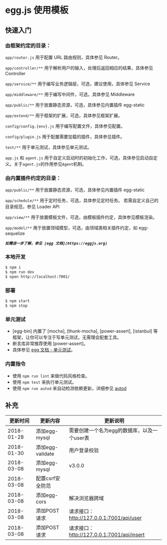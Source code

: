 # egg.js 使用模板

## 快速入门

<!-- 在此次添加使用文档 -->

### 由框架约定的目录：

`app/router.js` 用于配置 URL 路由规则，具体参见 Router。

`app/controller/**` 用于解析用户的输入，处理后返回相应的结果，具体参见 Controller

`app/service/**` 用于编写业务逻辑层，可选，建议使用，具体参见 Service

`app/middleware/**` 用于编写中间件，可选，具体参见 Middleware

`app/public/**` 用于放置静态资源，可选，具体参见内置插件 egg-static

`app/extend/**` 用于框架的扩展，可选，具体参见框架扩展。

`config/config.{env}.js` 用于编写配置文件，具体参见配置。

`config/plugin.js` 用于配置需要加载的插件，具体参见插件。

`test/**` 用于单元测试，具体参见单元测试。

`app.js` 和 `agent.js` 用于自定义启动时的初始化工作，可选，具体参见启动自定义。关于`agent.js`的作用参见`Agent`机制。

### 由内置插件约定的目录：

`app/public/**` 用于放置静态资源，可选，具体参见内置插件 egg-static

`app/schedule/**` 用于定时任务，可选，具体参见定时任务。
若需自定义自己的目录规范，参见 Loader API

`app/view/**` 用于放置模板文件，可选，由模板插件约定，具体参见模板渲染。

`app/model/**` 用于放置领域模型，可选，由领域类相关插件约定，如 egg-sequelize


***`如需进一步了解，参见 [egg 文档](https://eggjs.org)`***

### 本地开发

```bash
$ npm i
$ npm run dev
$ open http://localhost:7001/
```

### 部署

```bash
$ npm start
$ npm stop
```

### 单元测试

- [egg-bin] 内置了 [mocha], [thunk-mocha], [power-assert], [istanbul] 等框架，让你可以专注于写单元测试，无需理会配套工具。
- 断言库非常推荐使用 [power-assert]。
- 具体参见 [egg 文档 - 单元测试](https://eggjs.org/zh-cn/core/unittest)。

### 内置指令

- 使用 `npm run lint` 来做代码风格检查。
- 使用 `npm test` 来执行单元测试。
- 使用 `npm run autod` 来自动检测依赖更新，详细参见 [autod](https://www.npmjs.com/package/autod)



## 补充


更新时间| 更新内容|更新说明
---|---|---
2018-01-28 | 添加egg-mysql| 需要创建一个名为egg的数据库，以及一个user表
2018-01-30 | 添加egg-validate| 用户登录校验
2018-03-08 | 添加egg-mysql| v3.0.0
2018-03-08 | 配置csrf安全防范|
2018-03-08 | 添加egg-cors| 解决浏览器跨域
2018-03-08 | 添加POST请求| 请求接口：http://127.0.0.1:7001/api/user
2018-03-08 | 添加POST请求| 请求接口：http://127.0.0.1:7001/api/insert